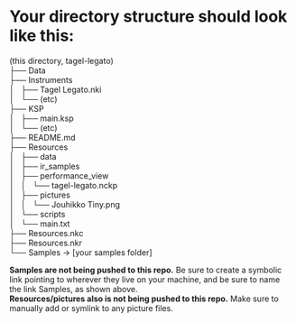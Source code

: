 <!--
A little tutorial on markdown. It's kind of like HTML. For example, it uses
  the same comment deliminators.
-->

<!-- Just like HTML, it works for one line or multiple. -->

<!-- 
From here down is a header. Note that has before the sentence -- that means it's
  the biggest header, Header 1, or H1. One has is essentially like <h1></h1>. 
  Two hashes is H2, one step smaller, on down to Header 6.

This is a great super quick tutorial on markdown:
https://www.markdowntutorial.com
-->


# Your directory structure should look like this:  
  
(this directory, tagel-legato)  
├── Data  
├── Instruments  
│   ├── Tagel Legato.nki  
│   └── (etc)  
├── KSP  
│   ├── main.ksp  
│   └── (etc)  
├── README.md  
├── Resources  
│   ├── data  
│   ├── ir_samples  
│   ├── performance_view  
│   │   └── tagel-legato.nckp  
│   ├── pictures  
│   │   └── Jouhikko Tiny.png  
│   └── scripts  
│       └── main.txt  
├── Resources.nkc  
├── Resources.nkr  
└── Samples -> [your samples folder]  
  
**Samples are not being pushed to this repo.** Be sure to create a symbolic link pointing to wherever they live on your machine, and be sure to name the link Samples, as shown above.  
**Resources/pictures also is not being pushed to this repo.** Make sure to manually add or symlink to any picture files.  
